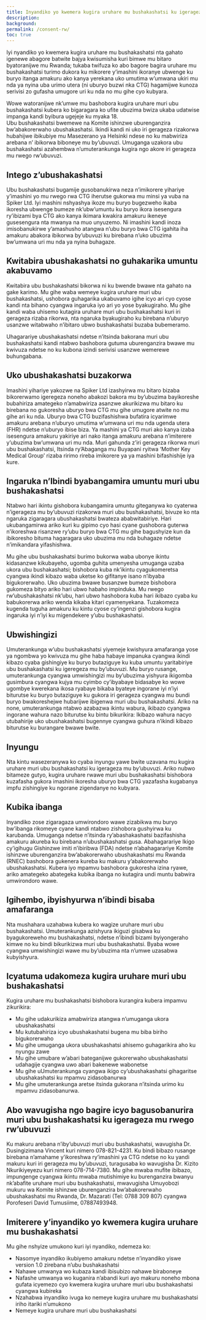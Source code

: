 ```yaml
---
title: Inyandiko yo kwemera kugira uruhare mu bushakashatsi ku igerageza rikorwa mu rwego rw’ubuvuzi
description: 
background: 
permalink: /consent-rw/
toc: true
---
```


Iyi nyandiko yo kwemera kugira uruhare mu bushakashatsi nta gahato igenewe abagore batwite bajya kwisumisha kuri bimwe mu bitaro byatoranijwe mu Rwanda; tukaba twifuza ko abo bagore bagira uruhare mu bushakashatsi turimo dukora ku mikorere y’imashini ikoranye ubwenge ku buryo itanga amakuru ako kanya yerekana uko umutima w’umwana ukiri mu nda ya nyina uba urimo utera (ni uburyo buzwi nka CTG) hagamijwe kunoza serivisi zo gufasha umugore uri ku nda no mu gihe cyo kubyara.

Wowe watoranijwe nk’umwe mu bashobora kugira uruhare muri ubu bushakashatsi kubera ko bigaragara ko ufite ubuzima bwiza ukaba udatwise impanga kandi byibura ugejeje ku myaka 18.  
Ubu bushakashatsi bwemewe na Komite ishinzwe uburenganzira bw’abakorerwaho ubushakashatsi. Ikindi kandi ni uko iri gerageza rizakorwa hubahijwe ibikubiye mu Masezerano ya Helsinki ndese no ku mabwiriza arebana n’ ibikorwa biboneye mu by’ubuvuzi. Umuganga uzakora ubu bushakashatsi azahembwa n’umuterankunga kugira ngo akore iri gerageza mu rwego rw’ubuvuzi. 

## Intego z’ubushakashatsi
Ubu bushakashatsi bugamije gusobanukirwa neza n’imikorere yihariye y’imashini yo mu rwego rwa CTG iherutse gukorwa mu minsi ya vuba na Spiker Ltd. Iyi mashini nshyashya ikoze mu buryo bugezweho ikaba ikoresha ubwenge bumeze nk’ubw’umuntu ku buryo ikora isesengura ry’ibizami bya CTG ako kanya ikimara kwakira amakuru ikeneye gusesengura nta mwanya na muo unyuzemo. Ni imashini kandi inoza imisobanukirwe y’amashusho atangwa n’ubu buryo bwa CTG igahita iha amakuru abakora ibikorwa by’ubuvuzi ku birebana n’uko ubuzima bw’umwana uri mu nda ya nyina buhagaze.

## Kwitabira ubushakashatsi no guhakarika umuntu akabuvamo 
Kwitabira ubu bushakashatsi bikorwa ni ku bwende bwawe nta gahato na gake karimo. Mu gihe waba wemeye kugira uruhare muri ubu bushakashatsi, ushobora guhagarika ukabuvamo igihe icyo ari cyo cyose kandi nta bihano cyangwa ingaruka iyo ari yo yose byakugiraho. Mu gihe kandi waba uhisemo kutagira uruhare muri ubu bushakashatsi kuri iri gerageza rizaba rikorwa, nta ngaruka byakugiraho ku birebana n’uburyo usanzwe witabwaho n’ibitaro ubwo bushakashatsi buzaba bubemeramo. 

Uhagarariye ubushakashatsi ndetse n’itsinda bakorana muri ubu bushakashatsi kandi ntabwo bashobora gutuma uburenganzira bwawe mu kwivuza ndetse no ku kubona izindi serivisi usanzwe wemerewe buhungabana. 

## Uko ubushakashatsi buzakorwa 
Imashini yihariye yakozwe na Spiker Ltd izashyirwa mu bitaro bizaba bikorerwamo igeregeza noneho abakozi bakora mu by’ubuzima bayikoreshe bubahiriza amategeko n’amabwiriza asanzwe akurikizwa mu bitaro ku birebana no gukoresha uburyo bwa CTG mu gihe umugore atwite no mu gihe ari ku nda. Uburyo bwa CTG buzifashishwa bufatira icyarimwe amakuru arebana n’uburyo umutima w’umwana uri mu nda ugenda utera (FHR) ndetse n’uburyo ibise biza. Ya mashini ya CTG muri ako kanya izaba isesengura amakuru yakiriye ari nako itanga amakuru arebana n’imiterere y’ubuzima bw’umwana uri mu nda. Muri gahunda z’iri gerageza rikorwa muri ubu bushakashatsi, Itsinda ry’Abaganga mu Buyapani ryitwa ‘Mother Key Medical Group’ rizaba ririmo rireba imikorere ya ya mashini bifashishije iya kure. 

## Ingaruka n’Ibindi byabangamira umuntu muri ubu bushakashatsi 
Ntabwo hari ikintu gishobora kubangamira umuntu giteganywa ko cyaterwa n’igerageza mu by’ubuvuzi rizakorwa muri ubu bushakashatsi, bivuze ko nta ngaruka zigaragara ubushakashatsi bwateza ababwitabiriye. Hari ukubangamirwa ariko kuri ku gipimo cyo hasi cyane gushobora guterwa n’ikoreshwa risanzwe ry’ubu buryo bwa CTG mu gihe bagushyize kun da ibikoresho bituma hagaragara uko ubuzima mu nda buhagaze ndetse n’imikandara yifashishwa. 

Mu gihe ubu bushakashatsi burimo bukorwa waba ubonye ikintu kidasanzwe kikubayeho, ugomba guhita umenyesha umuganga uzaba ukora ubu bushakashatsi; bishobora kuba nk’ikintu cyagukomeretsa cyangwa ikindi kibazo waba uketse ko gifitanye isano n’ibyaba bigukorerwaho. Uko ubuzima bwawe busanzwe bumeze bishobora gukomeza bityo ariko hari ubwo habaho impinduka. Mu rwego rw’ubushakashatsi nk’ubu, hari ubwo hashobora kuba hari ikibazo cyaba ku babukorerwa ariko wenda kikaba kitari cyamenyekana. Tuzakomeza kugenda tuguha amakuru ku kintu cyose cy’ingenzi gishobora kugira ingaruka iyi n’iyi ku migendekere y’ubu bushakashatsi.  

## Ubwishingizi  
Umuterankunga w’ubu bushakashatsi yiyemeje kwishyura amafaranga yose ya ngombwa yo kwivuza mu gihe haba habaye impanuka cyangwa ikindi kibazo cyaba gishingiye ku buryo butaziguye ku kuba umuntu yaritabiriye ubu bushakashatsi ku igeregeza mu by’ubuvuzi. Mu buryo rusange, umuterankunga cyangwa umwishingizi mu by’ubuzima yishyura ikigomba gusimbura cyangwa kujya mu cyimbo cy’ibyabaye bidasabye ko wowe ugombye kwerekana ikosa ryabaye bikaba byateye ingorane iyi n’iyi biturutse ku buryo butaziguye ku gukora iri gerageza cyangwa mu bundi buryo bwakoreshejwe hubarijwe ibigenwa muri ubu bushakashatsi. Ariko na none, umuterankunga ntabwo azabazwa ikintu wabura, ikibazo cyangwa ingorane wahura nazo biturutse ku bintu bikurikira: Ikibazo wahura nacyo utubahirije uko ubushakashatsi bugennye cyangwa guhura n’ikindi kibazo biturutse ku burangare bwawe bwite.  

## Inyungu 
Nta kintu wasezeranywa ko cyaba inyungu yawe bwite uzavana mu kugira uruhare muri ubu bushakashatsi ku igerageza mu by’ubuvuzi.  Ariko nubwo bitameze gutyo, kugira uruhare rwawe muri ubu bushakashatsi bishobora kuzafasha gukora imashini ikoresha uburyo bwa CTG yazafasha kugabanya impfu zishingiye ku ngorane zigendanye no kubyara. 

## Kubika ibanga
Inyandiko zose zigaragaza umwirondoro wawe zizabikwa mu buryo bw’ibanga rikomeye cyane kandi ntabwo zishobora gushyirwa ku karubanda. Umuganga ndetse n’itsinda ry’abashakashatsi bazifashisha amakuru akureba ku birebana n’ubushakashatsi gusa. 
Abahagarariye Ikigo cy’igihugu Gishinzwe imiti n’ibiribwa (FDA) ndetse n’abahagarariye Komite ishinzwe uburenganzira bw’abakorerwaho ubushakashatsi mu Rwanda (RNEC) bashobora gukenera kureba ku makuru y’abakorerwaho ubushakashatsi. Kubera iyo mpamvu bashobora gukoresha izina ryawe, ariko amategeko abategeka kubika ibanga no kutagira undi muntu babwira umwirondoro wawe.

## Igihembo, ibyishyurwa n’ibindi bisaba amafaranga 
Nta mushahara uzahabwa kubera ko wagize uruhare muri ubu bushakashatsi. Umuterankunga azishyura ikiguzi gisabwa ku byagukoreweho mu bushakashatsi, ndetse n’ibindi bizami byiyongeraho kimwe no ku bindi bikurikizwa muri ubu bushakashatsi. Byaba wowe cyangwa umwishingizi wawe mu by’ubuzima nta n’umwe uzasabwa kubyishyura. 

## Icyatuma udakomeza kugira uruhare muri ubu bushakashatsi 
Kugira uruhare mu bushakashatsi bishobora kurangira kubera impamvu zikurikira: 
- Mu gihe udakurikiza amabwiriza atangwa n’umuganga ukora ubushakashatsi 
- Mu kutubahiriza icyo ubushakashatsi bugena mu biba biriho bigukorerwaho
- Mu gihe umuganga ukora ubushakashatsi ahisemo guhagarikira aho ku nyungu zawe 
- Mu gihe umubare w’abari bateganijwe gukorerwaho ubushakashatsi udahagije cyangwa uwo abari bakenewe wabonetse
- Mu gihe uUmuterankunga cyangwa ikigo cy’ubushakashatsi gihagaritse ubushakashatsi ku mpamvu zidasobanurwa 
- Mu gihe umuterankunga aretse itsinda gukorana n’itsinda urimo ku mpamvu zidasobanurwa. 

## Abo wavugisha ngo bagire icyo bagusobanurira muri ubu bushakashatsi ku igerageza mu rwego rw’ubuvuzi 
Ku makuru arebana n’iby’ubuvuzi muri ubu bushakashatsi, wavugisha Dr. Dusingizimana Vincent kuri nimero 078-821-4231. Ku bindi bibazo rusange birebana n’amahame y’ikoreshwa ry’imashini ya CTG ndetse no ku yandi makuru kuri iri gerageza mu by’ubuvuzi, turagusaba ko wavugisha Dr. Kizito Nkurikiyeyezu kuri nimero 078-714-7380. 
Mu gihe mwaba mufite ibibazo, impungenge cyangwa ikintu mwaba mutishimiye ku burenganzira bwanyu nk’abafite uruhare muri ubu bushakashatsi, mwavugisha Umuyobozi mukuru wa Komite ishinzwe uburenganzira bw’abakorerwaho ubushakashatsi mu Rwanda, Dr. Mazarati (Tel: 0788 309 807) cyangwa Porofeseri David Tumusiime, 07887493948.

## Imiterere y’inyandiko yo kwemera kugira uruhare mu bushakashatsi  
Mu gihe nshyize umukono kuri iyi nyandiko, ndemeza ko: 
- Nasomye inyandiko ikubiyemo amakuru ndetse n’inyandiko yiswe version 1.0 zirebana n’ubu bushakashatsi
- Nahawe umwanya wo kubaza kandi ibisubizo nahawe biraboneye
- Nafashe umwanya wo kuganira n’abandi kuri ayo makuru noneho mbona gufata icyemezo cyo kwemera kugira uruhare muri ubu bushakashatsi cyangwa kubireka 
- Nzahabwa inyandiko ivuga ko nemeye kugira uruhare mu bushakashatsi iriho itariki n’umukono 
- Nemeye kugira uruhare muri ubu bushakashatsi 
   